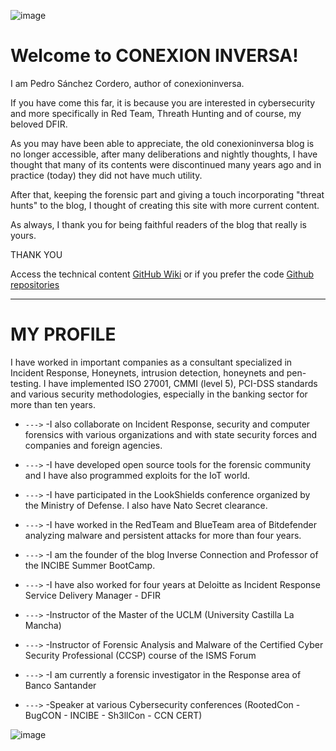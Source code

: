 ![image](https://blogger.googleusercontent.com/img/b/R29vZ2xl/AVvXsEgnPXJZlhWUd7pquqNjxeKQW2wtNoNOjPZ5Bwz4hxXnNfC_dlCGvM5Yuuj-QLboA7egPq_nEKQYEvgutj5xjTgjfjDErd-6vfOgGGTiQ6UrQPpmH1XW5pAr_pEz9R5toJCbqGYzNxk0imTyT5CUsvfuADEkd6KangETdRXeAcPfyVpnCTMKLzo8fnTrOA/w165-h172/fotopedro.JPG)

# Welcome to CONEXION INVERSA!

I am Pedro Sánchez Cordero, author of conexioninversa.

If you have come this far, it is because you are interested in cybersecurity and more specifically in Red Team, Threath Hunting and of course, my beloved DFIR.

As you may have been able to appreciate, the old conexioninversa blog is no longer accessible, after many deliberations and nightly thoughts, I have thought that many of its contents were discontinued many years ago and in practice (today) they did not have much utility.

After that, keeping the forensic part and giving a touch incorporating "threat hunts" to the blog, I thought of creating this site with more current content.

As always, I thank you for being faithful readers of the blog that really is yours.

THANK YOU

Access the technical content [GitHub Wiki](https://github.com/reverseconnection/reverseconnection.github.io/wiki)
or if you prefer the code [Github repositories](https://github.com/inverseconnection?tab=repositories)

---

# MY PROFILE

I have worked in important companies as a consultant specialized in Incident Response, Honeynets, intrusion detection, honeynets and pen-testing. I have implemented ISO 27001, CMMI (level 5), PCI-DSS standards and various security methodologies, especially in the banking sector for more than ten years.

* `--->` -I also collaborate on Incident Response, security and computer forensics with various organizations and with state security forces and companies and foreign agencies.

* `--->` -I have developed open source tools for the forensic community and I have also programmed exploits for the IoT world.

* `--->` -I have participated in the LookShields conference organized by the Ministry of Defense. I also have Nato Secret clearance.

* `--->` -I have worked in the RedTeam and BlueTeam area of ​​Bitdefender analyzing malware and persistent attacks for more than four years.

* `--->` -I am the founder of the blog Inverse Connection and Professor of the INCIBE Summer BootCamp.

* `--->` -I have also worked for four years at Deloitte as Incident Response Service Delivery Manager - DFIR

* `--->` -Instructor of the Master of the UCLM (University Castilla La Mancha)

* `--->` -Instructor of Forensic Analysis and Malware of the Certified Cyber ​​Security Professional (CCSP) course of the ISMS Forum

* `--->` -I am currently a forensic investigator in the Response area of ​​Banco Santander

* `--->` -Speaker at various Cybersecurity conferences (RootedCon - BugCON - INCIBE - Sh3llCon - CCN CERT)

![image](https://blogger.googleusercontent.com/img/b/R29vZ2xl/AVvXsEhVusk_hqwmuXU450deEU7a63LsQ-bJ2Yp0leIkL6IonAenTOI0UWNabouCiqUipekX5diafqwwuN89o3UkV7RYCAHF_5GRbKDFIa7ctAsaIMkuHO6GYQWVv9n__-wjMerx8bV1AZWWHSw68bwOPYLQz5ZIp-EMHlz5bJdAsNbEkEUSuc5du9bOJ6FuVw/s836/fotos.PNG)
